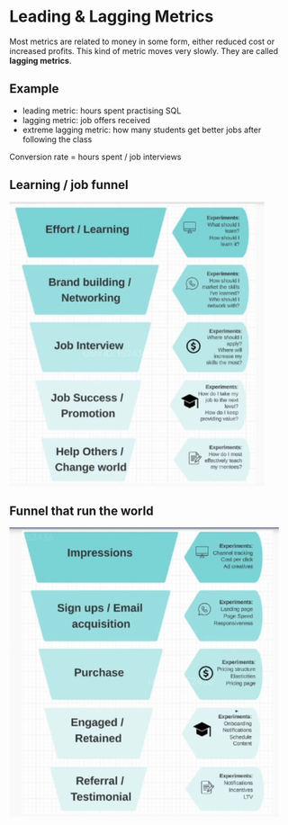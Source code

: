 # Leading & Lagging Metrics

Most metrics are related to money in some form, either reduced cost or increased profits. This kind of metric moves very slowly. They are called **lagging metrics**.

## Example
- leading metric: hours spent practising SQL
- lagging metric: job offers received
- extreme lagging metric: how many students get better jobs after following the class

Conversion rate = hours spent / job interviews

## Learning / job funnel
![alt text](image.png)

## Funnel that run the world
![alt text](image-1.png)